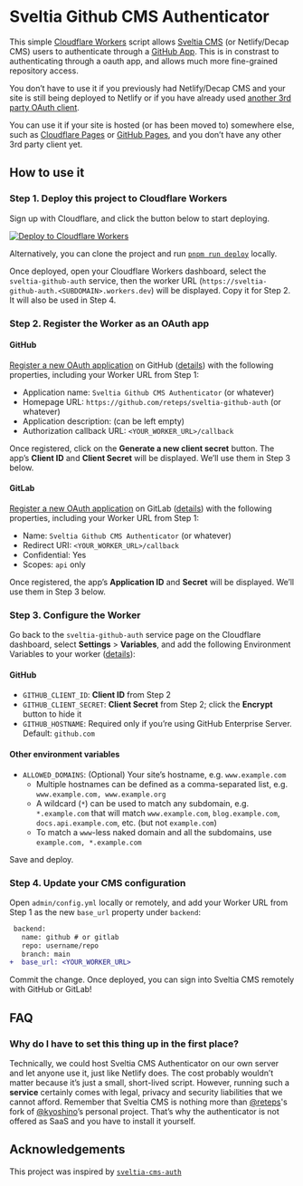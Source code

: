 # Sveltia Github CMS Authenticator

This simple [Cloudflare Workers](https://workers.cloudflare.com/) script allows [Sveltia CMS](https://github.com/sveltia/sveltia-cms) (or Netlify/Decap CMS) users to authenticate through a [GitHub App](https://docs.github.com/en/apps/creating-github-apps/about-creating-github-apps/about-creating-github-apps). This is in constrast to authenticating through a oauth app, and allows much more fine-grained repository access.

You don’t have to use it if you previously had Netlify/Decap CMS and your site is still being deployed to Netlify or if you have already used [another 3rd party OAuth client](https://decapcms.org/docs/external-oauth-clients/).

You can use it if your site is hosted (or has been moved to) somewhere else, such as [Cloudflare Pages](https://pages.cloudflare.com/) or [GitHub Pages](https://pages.github.com/), and you don’t have any other 3rd party client yet.

## How to use it

### Step 1. Deploy this project to Cloudflare Workers

Sign up with Cloudflare, and click the button below to start deploying.

[![Deploy to Cloudflare Workers](https://deploy.workers.cloudflare.com/button)](https://deploy.workers.cloudflare.com/?url=https://github.com/reteps/sveltia-github-auth)

Alternatively, you can clone the project and run [`pnpm run deploy`](https://developers.cloudflare.com/workers/wrangler/commands/#deploy) locally.

Once deployed, open your Cloudflare Workers dashboard, select the `sveltia-github-auth` service, then the worker URL (`https://sveltia-github-auth.<SUBDOMAIN>.workers.dev`) will be displayed. Copy it for Step 2. It will also be used in Step 4.

### Step 2. Register the Worker as an OAuth app

#### GitHub

[Register a new OAuth application](https://github.com/setings/applications/new) on GitHub ([details](https://docs.github.com/en/apps/oauth-apps/building-oauth-apps/creating-an-oauth-app)) with the following properties, including your Worker URL from Step 1:

- Application name: `Sveltia Github CMS Authenticator` (or whatever)
- Homepage URL: `https://github.com/reteps/sveltia-github-auth` (or whatever)
- Application description: (can be left empty)
- Authorization callback URL: `<YOUR_WORKER_URL>/callback`

Once registered, click on the **Generate a new client secret** button. The app’s **Client ID** and **Client Secret** will be displayed. We’ll use them in Step 3 below.

#### GitLab

[Register a new OAuth application](https://gitlab.com/-/user_settings/applications) on GitLab ([details](https://docs.gitlab.com/ee/integration/oauth_provider.html#create-a-user-owned-application)) with the following properties, including your Worker URL from Step 1:

- Name: `Sveltia Github CMS Authenticator` (or whatever)
- Redirect URI: `<YOUR_WORKER_URL>/callback`
- Confidential: Yes
- Scopes: `api` only

Once registered, the app’s **Application ID** and **Secret** will be displayed. We’ll use them in Step 3 below.

### Step 3. Configure the Worker

Go back to the `sveltia-github-auth` service page on the Cloudflare dashboard, select **Settings** > **Variables**, and add the following Environment Variables to your worker ([details](https://developers.cloudflare.com/workers/platform/environment-variables/#environment-variables-via-the-dashboard)):

#### GitHub

- `GITHUB_CLIENT_ID`: **Client ID** from Step 2
- `GITHUB_CLIENT_SECRET`: **Client Secret** from Step 2; click the **Encrypt** button to hide it
- `GITHUB_HOSTNAME`: Required only if you’re using GitHub Enterprise Server. Default: `github.com`

#### Other environment variables

- `ALLOWED_DOMAINS`: (Optional) Your site’s hostname, e.g. `www.example.com`
  - Multiple hostnames can be defined as a comma-separated list, e.g. `www.example.com, www.example.org`
  - A wildcard (`*`) can be used to match any subdomain, e.g. `*.example.com` that will match `www.example.com`, `blog.example.com`, `docs.api.example.com`, etc. (but not `example.com`)
  - To match a `www`-less naked domain and all the subdomains, use `example.com, *.example.com`

Save and deploy.

### Step 4. Update your CMS configuration

Open `admin/config.yml` locally or remotely, and add your Worker URL from Step 1 as the new `base_url` property under `backend`:

```diff
 backend:
   name: github # or gitlab
   repo: username/repo
   branch: main
+  base_url: <YOUR_WORKER_URL>
```

Commit the change. Once deployed, you can sign into Sveltia CMS remotely with GitHub or GitLab!

## FAQ

### Why do I have to set this thing up in the first place?

Technically, we could host Sveltia CMS Authenticator on our own server and let anyone use it, just like Netlify does. The cost probably wouldn’t matter because it’s just a small, short-lived script. However, running such a **service** certainly comes with legal, privacy and security liabilities that we cannot afford. Remember that Sveltia CMS is nothing more than [@reteps](https://github.com/reteps)'s fork of [@kyoshino](https://github.com/kyoshino)’s personal project. That’s why the authenticator is not offered as SaaS and you have to install it yourself.

## Acknowledgements

This project was inspired by [`sveltia-cms-auth`](https://github.com/sveltia/sveltia-cms-auth)
